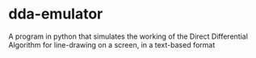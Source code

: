 # dda-emulator
A program in python that simulates the working of the Direct Differential Algorithm for line-drawing on a screen, in a text-based format
